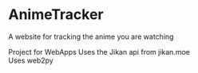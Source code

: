 # AnimeTracker
A website for tracking the anime you are watching

Project for WebApps
Uses the Jikan api from jikan.moe <br>
Uses web2py
